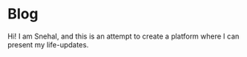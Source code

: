 # Blog
Hi! I am Snehal, and this is an attempt to create a platform where I can present my life-updates.

